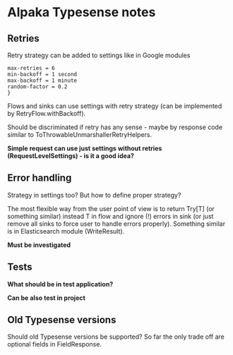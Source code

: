 # Alpaka Typesense notes

## Retries

Retry strategy can be added to settings like in Google modules

```retry-settings {
max-retries = 6
min-backoff = 1 second
max-backoff = 1 minute
random-factor = 0.2
}
```

Flows and sinks can use settings with retry strategy (can be implemented by RetryFlow.withBackoff).

Should be discriminated if retry has any sense - maybe by response code similar to ToThrowableUnmarshallerRetryHelpers.

**Simple request can use just settings without retries (RequestLevelSettings) - is it a good idea?**

## Error handling

Strategy in settings too? But how to define proper strategy?

The most flexible way from the user point of view is to return Try[T] (or something similar) instead T in flow and
ignore (!) errors in sink (or just remove all sinks to force user to handle errors properly). Something similar is in
Elasticsearch module (WriteResult).

**Must be investigated**

## Tests

**What should be in test application?**

**Can be also test in project**

## Old Typesense versions

Should old Typesense versions be supported? So far the only trade off are optional fields in FieldResponse.
